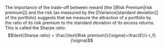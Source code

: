 The importance of the trade-off between reward (the [[Risk Premium|risk premium]]) and the risk (as measured by the [[Variance|standard deviation]] of the portfolio) suggests that we measure the attraction of a portfolio by the ratio of its risk premium to the standard deviation of its excess returns. This is called the Sharpe ratio:
$$\text{Sharpe ratio} = \frac{\text{Risk premium}}{\sigma}=\frac{E(r)-r_f}{\sigma}$$
